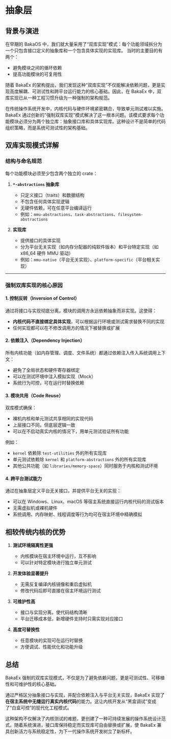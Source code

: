# 抽象层

## 背景与演进

在早期的 BakaOS 中，我们就大量采用了“双库实现”模式：每个功能领域拆分为一个只包含接口定义的抽象库和一个包含具体实现的实现库。
当时的主要目的有两个：

- 避免模块之间的循环依赖
- 提高功能模块的可复用性

随着 BakaEx 的架构提出，我们发现这种“双库实现”不仅能解决依赖问题，更是实现高度解耦、可测试性和跨平台运行能力的核心基础。因此，在 BakaEx 中，双库实现已从一种工程习惯升级为一种强制的架构规范。

在传统操作系统开发中，内核代码与硬件环境紧密耦合，导致单元测试难以实施。BakaEx 通过创新的"强制双库实现"模式解决了这一根本问题。该模式要求每个功能模块必须分为两个独立库：抽象接口库和具体实现库。这种设计不是简单的代码组织策略，而是系统可测试性的架构基础。

## 双库实现模式详解

### 结构与命名规范

每个功能模块必须至少包含两个独立的 crate：

1. **`*-abstractions` 抽象库**

   - 只定义接口（traits）和数据结构
   - 不包含任何具体实现逻辑
   - 无硬件依赖，可在任意平台编译运行
   - 例如：`mmu-abstractions`、`task-abstractions`、`filesystem-abstractions`

2. **实现库**

   - 提供接口的具体实现
   - 分为平台无关实现（如内存分配器的纯软件版本）和平台特定实现（如 x86_64 硬件 MMU 驱动）
   - 例如：`mmu-native`（平台无关实现）、`platform-specific`（平台相关实现）

---

### 强制双库实现的核心原因

#### 1. 控制反转（Inversion of Control）

通过将接口与实现彻底分离，模块的调用方永远依赖抽象而非实现。这使得：

- **内核代码不直接绑定具体实现**，可以根据运行环境或测试需求替换不同的实现
- 任何实现都可以在不修改调用方的情况下被替换或扩展

#### 2. 依赖注入（Dependency Injection）

所有内核功能（如内存管理、调度、文件系统）都通过依赖注入传入系统调用上下文：

- 避免了全局状态和硬件寄存器绑定
- 可以在测试环境中注入模拟实现（Mock）
- 系统行为可控，可在运行时替换依赖

#### 3. 模块共用（Code Reuse）

双库模式确保：

- 裸机内核和单元测试共享相同的实现代码
- 上层接口不同，但底层逻辑一致
- 可以在不启动真实内核的情况下，用单元测试验证所有功能

例如：

- `kernel` 依赖除 `test-utilities` 外的所有实现库
- 单元测试依赖除 `kernel` 和 `platform-abstractions` 外的所有实现库
- 其他公共功能（如 `libraries/memory-space`）同时服务于内核和测试环境

#### 4. 跨平台测试能力

通过在抽象层定义平台无关接口，并提供平台无关的实现：

- 可以在 Windows、Linux、macOS 等宿主系统直接运行内核代码的测试版本
- 无需虚拟机或裸机硬件
- 系统调用、内存映射、线程调度等行为均可在宿主环境中精确模拟

## 相较传统内核的优势

1. **测试环境隔离性更强**

   - 内核模块在宿主环境中运行，互不影响
   - 可以针对特定模块进行独立单元测试

2. **开发体验显著提升**

   - 无需反复编译内核镜像和重启虚拟机
   - 修改代码后即可直接在宿主环境运行测试

3. **可维护性高**

   - 接口与实现分离，使代码结构清晰
   - 平台迁移成本低，新增硬件支持时只需实现对应接口

4. **高度可替换性**

   - 任意模块的实现可在运行时替换
   - 方便调试、性能优化和功能升级

## 总结

BakaEx 强制的双库实现模式，不仅是为了避免依赖问题，更是可测试性、可移植性和可维护性的核心基础。

通过严格区分抽象接口与实现，并配合依赖注入与平台无关实现，BakaEx 实现了**在宿主系统中无缝运行真实内核代码**的能力。这让内核开发从“黑盒调试”变成了“白盒可控”的现代化工程模式。

这种架构不仅解决了内核测试的难题，更创建了一种可持续发展的操作系统设计范式。随着系统演进，接口库保持稳定而实现库可自由替换或扩展，使 BakaEx 兼具创新活力与系统稳定性，为下一代操作系统开发树立了新标杆。
